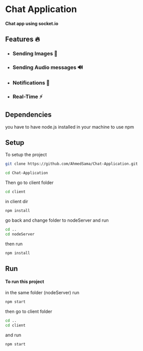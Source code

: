 
# Chat Application

#### Chat app using socket.io


## Features 🔥

- ### Sending Images 📸
- ### Sending Audio messages 🔊
- ### Notifications 🔔
- ### Real-Time ⚡️


## Dependencies

you have to have node.js installed in your machine
to use npm


## Setup

To setup the project

```bash
git clone https://github.com/AhmedSama/Chat-Application.git
```

```bash
cd Chat-Application
```

Then go to client folder

```bash
cd client
```

in client dir

```bash
npm install
```

go back and change folder to nodeServer and run

```bash
cd ..
cd nodeServer
```
then run
```bash
npm install
```

## Run

#### To run this project

in the same folder (nodeServer) run 

```bash
npm start
```

then go to client folder

```bash
cd ..
cd client
```
and run

```bash
npm start
```

